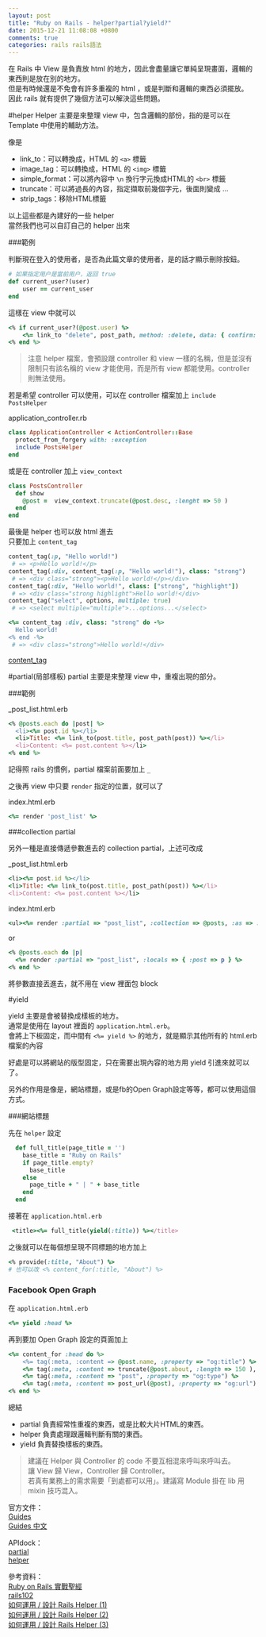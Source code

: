 ```yaml
---
layout: post
title: "Ruby on Rails - helper?partial?yield?"
date: 2015-12-21 11:08:08 +0800
comments: true
categories: rails rails語法
---
```


在 Rails 中 View 是負責放 html 的地方，因此會盡量讓它單純呈現畫面，邏輯的東西則是放在別的地方。  
但是有時候還是不免會有許多重複的 html ，或是判斷和邏輯的東西必須擺放。  
因此 rails 就有提供了幾個方法可以解決這些問題。

<!-- more -->

#helper
Helper 主要是來整理 view 中，包含邏輯的部份，指的是可以在 Template 中使用的輔助方法。

像是

* link_to：可以轉換成，HTML 的 `<a>` 標籤
* image_tag：可以轉換成，HTML 的 `<img>` 標籤
* simple_format：可以將內容中 `\n` 換行字元換成HTML的 `<br>` 標籤
* truncate：可以將過長的內容，指定擷取前幾個字元，後面則變成 ...
* strip_tags：移除HTML標籤

以上這些都是內建好的一些 helper  
當然我們也可以自訂自己的 helper 出來

###範例

判斷現在登入的使用者，是否為此篇文章的使用者，是的話才顯示刪除按鈕。

```ruby
# 如果指定用户是當前用户，返回 true
def current_user?(user)
	user == current_user
end
```
這樣在 view 中就可以

```ruby
<% if current_user?(@post.user) %>
	<%= link_to "delete", post_path, method: :delete, data: { confirm: "You sure?" } %>
<% end %>
```

>注意 helper 檔案，會預設跟 controller 和 view 一樣的名稱，但是並沒有限制只有該名稱的 view 才能使用，而是所有 view 都能使用。controller 則無法使用。

若是希望 controller 可以使用，可以在 controller 檔案加上 `include PostsHelper`

application_controller.rb

```ruby
class ApplicationController < ActionController::Base
  protect_from_forgery with: :exception
  include PostsHelper
end
```

或是在 controller 加上 `view_context`

```ruby
class PostsController
  def show
    @post =  view_context.truncate(@post.desc, :lenght => 50 )
  end
end
```

最後是 helper 也可以放 html 進去  
只要加上 `content_tag`

```ruby
content_tag(:p, "Hello world!")
 # => <p>Hello world!</p>
content_tag(:div, content_tag(:p, "Hello world!"), class: "strong")
 # => <div class="strong"><p>Hello world!</p></div>
content_tag(:div, "Hello world!", class: ["strong", "highlight"])
 # => <div class="strong highlight">Hello world!</div>
content_tag("select", options, multiple: true)
 # => <select multiple="multiple">...options...</select>

<%= content_tag :div, class: "strong" do -%>
  Hello world!
<% end -%>
 # => <div class="strong">Hello world!</div>
```

[content_tag](http://apidock.com/rails/ActionView/Helpers/TagHelper/content_tag)

#partial(局部樣板)
partial 主要是來整理 view 中，重複出現的部分。

###範例

_post_list.html.erb

```ruby
<% @posts.each do |post| %>
  <li><%= post.id %></li>
  <li>Title: <%= link_to(post.title, post_path(post)) %></li>
  <li>Content: <%= post.content %></li>
<% end %>
```
記得照 rails 的慣例，partial 檔案前面要加上 `_`

之後再 view 中只要 `render` 指定的位置，就可以了

index.html.erb

```ruby
<%= render 'post_list' %>
```

###collection partial

另外一種是直接傳遞參數進去的 collection partial，上述可改成

_post_list.html.erb

```ruby
<li><%= post.id %></li>
<li>Title: <%= link_to(post.title, post_path(post)) %></li>
<li>Content: <%= post.content %></li>
```
index.html.erb

```ruby
<ul><%= render :partial => "post_list", :collection => @posts, :as => :post %></ul>
```
or

```ruby
<% @posts.each do |p|
  <%= render :partial => "post_list", :locals => { :post => p } %>
<% end %>
```

將參數直接丟進去，就不用在 view 裡面包 block 

#yield

yield 主要是會被替換成樣板的地方。  
通常是使用在 layout 裡面的 `application.html.erb`。  
會將上下板固定，而中間有 `<%= yield %>` 的地方，就是顯示其他所有的 html.erb 檔案的內容

好處是可以將網站的版型固定，只在需要出現內容的地方用 yield 引進來就可以了。

另外的作用是像是，網站標題，或是fb的Open Graph設定等等，都可以使用這個方式。

###網站標題

先在 `helper` 設定

```ruby
  def full_title(page_title = '')
    base_title = "Ruby on Rails"
    if page_title.empty?
      base_title
    else
      page_title + " | " + base_title
    end
  end
```

接著在 `application.html.erb`

```ruby
 <title><%= full_title(yield(:title)) %></title>
```

之後就可以在每個想呈現不同標題的地方加上

```ruby
<% provide(:title, "About") %>
# 也可以改 <% content_for(:title, "About") %>
```

### Facebook Open Graph

在 `application.html.erb`

```ruby
<%= yield :head %>
```

再到要加 Open Graph 設定的頁面加上

```ruby
<%= content_for :head do %>
    <%= tag(:meta, :content => @post.name, :property => "og:title") %>
    <%= tag(:meta, :content => truncate(@post.about, :length => 150 ), :property => "og:description") %>
    <%= tag(:meta, :content => "post", :property => "og:type") %>
    <%= tag(:meta, :content => post_url(@post), :property => "og:url") %>
<% end %>
```

總結

* partial 負責經常性重複的東西，或是比較大片HTML的東西。
* helper 負責處理跟邏輯判斷有關的東西。
* yield 負責替換樣板的東西。

>建議在 Helper 與 Controller 的 code 不要互相混來呼叫來呼叫去。  
>讓 View 歸 View，Controller 歸 Controller。  
>若真有業務上的需求需要「到處都可以用」。建議寫 Module 掛在 lib 用 mixin 技巧混入。


官方文件：  
[Guides](http://guides.rubyonrails.org/layouts_and_rendering.html#structuring-layouts)  
[Guides 中文](http://rails.ruby.tw/layouts_and_rendering.html#%E7%B5%84%E7%B9%94%E7%89%88%E5%9E%8B)
 
APIdock：  
[partial](http://apidock.com/rails/ActionView/Partials)  
[helper](http://apidock.com/rails/ActionController/Helpers)  

參考資料：  
[Ruby on Rails 實戰聖經](https://ihower.tw/rails4/actionview.html)  
[rails102](https://rocodev.gitbooks.io/rails-102/content/chapter1-mvc/v/what-is-view.html)  
[如何運用 / 設計 Rails Helper (1)](http://blog.xdite.net/posts/2011/12/09/how-to-design-helpers)  
[如何運用 / 設計 Rails Helper (2)](http://blog.xdite.net/posts/2011/12/10/how-to-design-helpers-2)  
[如何運用 / 設計 Rails Helper (3)](http://blog.xdite.net/posts/2012/01/16/how-to-design-helper-3)